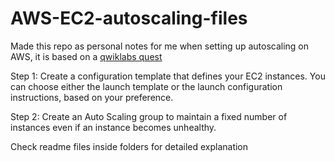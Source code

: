 # AWS-EC2-autoscaling-files

Made this repo as personal notes for me when setting up autoscaling on AWS, it is based on a [qwiklabs quest](https://www.qwiklabs.com/focuses/10450?catalog_rank=%7B%22rank%22%3A1%2C%22num_filters%22%3A0%2C%22has_search%22%3Atrue%7D&parent=catalog&search_id=6312191)

Step 1: Create a configuration template that defines your EC2 instances. You can choose either the launch template or the launch configuration instructions, based on your preference.

Step 2: Create an Auto Scaling group to maintain a fixed number of instances even if an instance becomes unhealthy.

Check readme files inside folders for detailed explanation

